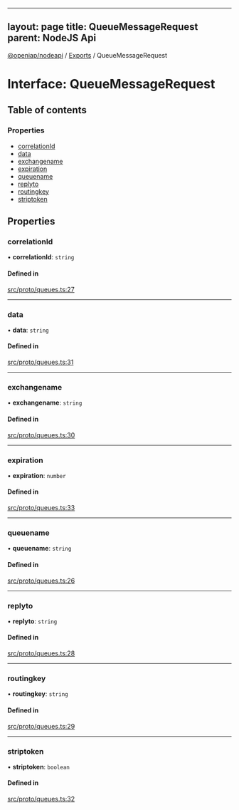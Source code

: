 
---
layout: page
title: QueueMessageRequest
parent: NodeJS Api
---
[@openiap/nodeapi](../README.md) / [Exports](../modules.md) / QueueMessageRequest

# Interface: QueueMessageRequest

## Table of contents

### Properties

- [correlationId](QueueMessageRequest.md#correlationid)
- [data](QueueMessageRequest.md#data)
- [exchangename](QueueMessageRequest.md#exchangename)
- [expiration](QueueMessageRequest.md#expiration)
- [queuename](QueueMessageRequest.md#queuename)
- [replyto](QueueMessageRequest.md#replyto)
- [routingkey](QueueMessageRequest.md#routingkey)
- [striptoken](QueueMessageRequest.md#striptoken)

## Properties

### correlationId

• **correlationId**: `string`

#### Defined in

[src/proto/queues.ts:27](https://github.com/openiap/nodeapi/blob/a6b5438/src/proto/queues.ts#L27)

___

### data

• **data**: `string`

#### Defined in

[src/proto/queues.ts:31](https://github.com/openiap/nodeapi/blob/a6b5438/src/proto/queues.ts#L31)

___

### exchangename

• **exchangename**: `string`

#### Defined in

[src/proto/queues.ts:30](https://github.com/openiap/nodeapi/blob/a6b5438/src/proto/queues.ts#L30)

___

### expiration

• **expiration**: `number`

#### Defined in

[src/proto/queues.ts:33](https://github.com/openiap/nodeapi/blob/a6b5438/src/proto/queues.ts#L33)

___

### queuename

• **queuename**: `string`

#### Defined in

[src/proto/queues.ts:26](https://github.com/openiap/nodeapi/blob/a6b5438/src/proto/queues.ts#L26)

___

### replyto

• **replyto**: `string`

#### Defined in

[src/proto/queues.ts:28](https://github.com/openiap/nodeapi/blob/a6b5438/src/proto/queues.ts#L28)

___

### routingkey

• **routingkey**: `string`

#### Defined in

[src/proto/queues.ts:29](https://github.com/openiap/nodeapi/blob/a6b5438/src/proto/queues.ts#L29)

___

### striptoken

• **striptoken**: `boolean`

#### Defined in

[src/proto/queues.ts:32](https://github.com/openiap/nodeapi/blob/a6b5438/src/proto/queues.ts#L32)
